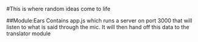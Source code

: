 #This is where random ideas come to life

##Module:Ears
Contains app.js which runs a server on port 3000 that will listen to what is said through the mic.
It will then hand off this data to the translator module
